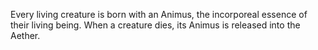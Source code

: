 Every living creature is born with an Animus, the incorporeal essence of their living being. When a creature dies, its Animus is released into the Aether.